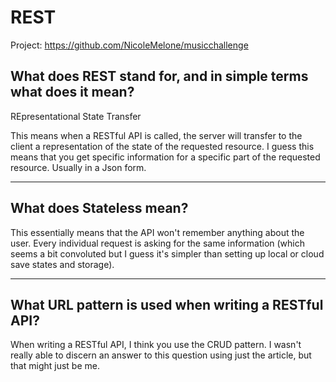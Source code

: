 # REST

Project: https://github.com/NicoleMelone/musicchallenge

## What does REST stand for, and in simple terms what does it mean?

REpresentational 
State 
Transfer

This means when a RESTful API is called, the server will transfer to the client a representation of the state of the requested resource. I guess this means that you get specific information for a specific part of the requested resource. Usually in a Json form. 

---

## What does Stateless mean?

This essentially means that the API won't remember anything about the user. Every individual request is asking for the same information (which seems a bit convoluted but I guess it's simpler than setting up local or cloud save states and storage). 


---

## What URL pattern is used when writing a RESTful API?

When writing a RESTful API, I think you use the CRUD pattern. I wasn't really able to discern an answer to this question using just the article, but that might just be me. 